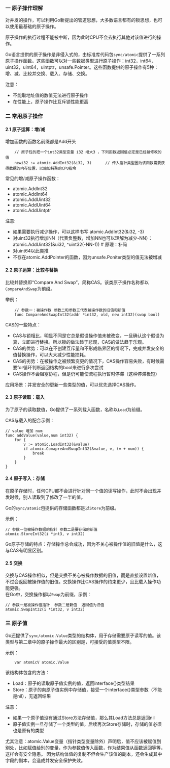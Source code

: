 ### 一 原子操作理解

对并发的操作，可以利用Go新提出的管道思想，大多数语言都有的锁思想，也可以使用最基础的原子操作。

原子操作的执行过程不能被中断，因为此时CPU不会去执行其他对该值进行的操作。

Go语言提供的原子操作是非侵入式的，由标准库代码包`sync/atomic`提供了一系列原子操作函数。这些函数可以对一些数据类型进行原子操作：int32，int64，uint32，uint64，uintptr，unsafe.Pointer。这些函数提供的原子操作有5种：增、减、比较并交换、载入、存储、交换。

注意：

* 不能取地址值的数值无法进行原子操作
* 在性能上，原子操作比互斥锁性能更高

### 二 常用原子操作

#### 2.1 原子运算：增/减

增加函数的函数名前缀都是Add开头

```text
    // 原子性的把一个int32类型变量 i32 增大3 ，下列函数返回值必定是已经被修改的值
    newi32 := atomic.AddInt32(&i32, 3)      // 传入指针类型因为该函数需要获得数据的内存位置，以施加特殊的CPU指令
```

常见的增/减原子操作函数：

* atomic.AddInt32
* atomic.AddInt64
* atomic.AddUint32
* atomic.AddUint64
* atomic.AddUintptr

注意:

* 如果需要执行减少操作，可以这样书写 atomic.AddInt32\(&i32, -3\)
* 对uint32执行增加NN（代表负整数，增加NN也可以理解为减少-NN）：atomic.AddUint32\(&ui32, ^uint32\(-NN-1\)\) \# 原理：补码
* 对uint64以此类推
* 不存在atomic.AddPointer的函数，因为unsafe.Poniter类型的值无法被增减

#### 2.2 原子运算：比较与替换

比较并替换即“Compare And Swap”，简称CAS。该类原子操作名称都以`CompareAndSwap`为前缀。

举例：

```text
    // 参数一：被操作数 参数二和参数三代表被操作数的旧值和新值
    func CompareAndSwapInt32(addr *int32, old, new int32)(swap bool)
```

CAS的一些特点：

* CAS与锁相比，明显不同是它总是假设操作值未被改变，一旦确认这个假设为真，立即进行替换。所以锁的做法趋于悲观，CAS的做法趋于乐观。
* CAS的优势：可以在不创建互斥量和不形成临界区的情况下，完成并发安全的值替换操作，可以大大减少性能损耗。
* CAS的劣势：在被操作之被频繁变更的情况下，CAS操作容易失败，有时候需要for循环判断返回结构的bool来进行多次尝试
* CAS操作不会阻塞协程，但是仍可能使流程执行暂时停滞（这种停滞极短）

应用场景：并发安全的更新一些类型的值，可以优先选择CAS操作。

#### 2.3 原子读取：载入

为了原子的读取数值，Go提供了一系列载入函数，名称以`Load`为前缀。

CAS与载入的配合示例：

```text
// value 增加 num
func addValue(value,num int32) {
    for {
        v := atomic.LoadInt32(&value)
        if atomic.ComapreAndSwapInt32(&value, v, (v + num)) {
            break
        }
    }
}
```

#### 2.4 原子写入：存储

在原子存储时，任何CPU都不会进行针对同一个值的读写操作，此时不会出现并发时候，别人读取到了修改了一半的值。

Go的`sync/atomic`包提供的存储函数都是以`Store`为前缀。

示例：

```text
// 参数一位被操作数据的指针 参数二是要存储的新值
atomic.StoreInt32(i *int3, v int32)     
```

Go原子存储的特点：存储操作总会成功，因为不关心被操作值的旧值是什么，这与CAS有明显区别。

#### 2.5 交换

交换与CAS操作相似，但是交换不关心被操作数据的旧值，而是直接设置新值，不过会返回被操作值的旧值。交换操作比CAS操作的约束更少，且比载入操作功能更强。  
在Go中，交换操作都以`Swap`为前缀，示例：

```text
// 参数一是被操作值指针  参数二是新值  返回值为旧值
atomic.SwapInt32(i *int32, v int32)         
```

### 三 原子值

Go还提供了`sync/atomic.Value`类型的结构体，用于存储需要原子读写的值。该类型与第二章中的原子操作最大的区别是，可接受的值类型不限。

示例：

```text
    var atomicV atomic.Value
```

该结构体包含的方法：

* Load：原子的读取原子值实例的值，返回interface{}类型结果
* Store：原子的向原子值实例中存储值，接受一个interface{}类型参数（不能是nil），无返回结果

注意：

* 如果一个原子值没有通过Store方法存储值，那么其Load方法总是返回nil
* 原子值实例一旦存储了一个类型的值，后续再次Store存储时，存储的值必须也是原有的类型

尤其注意：atomic.Value变量（指针类型变量除外）声明后，值不应该被赋值到别处，比如赋值给别的变量，作为参数值传入函数，作为结果值从函数返回等等，这样会有安全隐患。 因为结构体值的复制不但会生产该值的副本，还会生成其中字段的副本，会造成并发安全保护失效。

